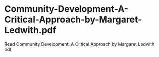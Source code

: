 # Community-Development-A-Critical-Approach-by-Margaret-Ledwith.pdf
Read Community Development: A Critical Approach by Margaret Ledwith pdf

